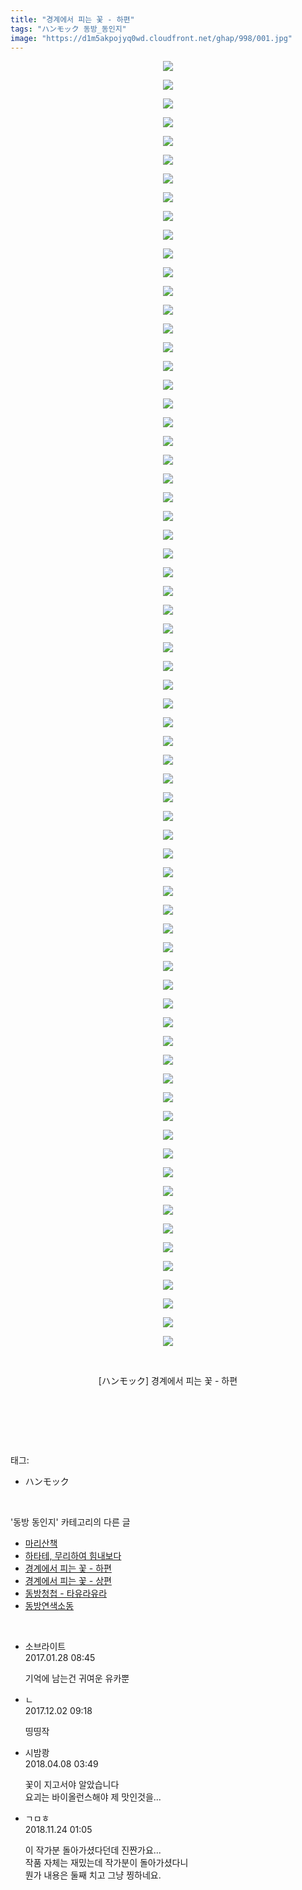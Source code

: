 ```yaml
---
title: "경계에서 피는 꽃 - 하편"
tags: "ハンモック 동방_동인지"
image: "https://d1m5akpojyq0wd.cloudfront.net/ghap/998/001.jpg"
---
```

<div class="article">
<p style="text-align: center; clear: none; float: none;"><img src="{{ site.imgserver6 }}/ghap/998/001.jpg"/></p>
<p style="text-align: center; clear: none; float: none;"><img src="{{ site.imgserver6 }}/ghap/998/002.jpg"/></p>
<p style="text-align: center; clear: none; float: none;"><img src="{{ site.imgserver6 }}/ghap/998/003.jpg"/></p>
<p style="text-align: center; clear: none; float: none;"><img src="{{ site.imgserver6 }}/ghap/998/004.jpg"/></p>
<p style="text-align: center; clear: none; float: none;"><img src="{{ site.imgserver6 }}/ghap/998/005.jpg"/></p>
<p style="text-align: center; clear: none; float: none;"><img src="{{ site.imgserver6 }}/ghap/998/006.jpg"/></p>
<p style="text-align: center; clear: none; float: none;"><img src="{{ site.imgserver6 }}/ghap/998/007.jpg"/></p>
<p style="text-align: center; clear: none; float: none;"><img src="{{ site.imgserver6 }}/ghap/998/008.jpg"/></p>
<p style="text-align: center; clear: none; float: none;"><img src="{{ site.imgserver6 }}/ghap/998/009.jpg"/></p>
<p style="text-align: center; clear: none; float: none;"><img src="{{ site.imgserver6 }}/ghap/998/010.jpg"/></p>
<p style="text-align: center; clear: none; float: none;"><img src="{{ site.imgserver6 }}/ghap/998/011.jpg"/></p>
<p style="text-align: center; clear: none; float: none;"><img src="{{ site.imgserver6 }}/ghap/998/012.jpg"/></p>
<p style="text-align: center; clear: none; float: none;"><img src="{{ site.imgserver6 }}/ghap/998/013.jpg"/></p>
<p style="text-align: center; clear: none; float: none;"><img src="{{ site.imgserver6 }}/ghap/998/014.jpg"/></p>
<p style="text-align: center; clear: none; float: none;"><img src="{{ site.imgserver6 }}/ghap/998/015.jpg"/></p>
<p style="text-align: center; clear: none; float: none;"><img src="{{ site.imgserver6 }}/ghap/998/016.jpg"/></p>
<p style="text-align: center; clear: none; float: none;"><img src="{{ site.imgserver6 }}/ghap/998/017.jpg"/></p>
<p style="text-align: center; clear: none; float: none;"><img src="{{ site.imgserver6 }}/ghap/998/018.jpg"/></p>
<p style="text-align: center; clear: none; float: none;"><img src="{{ site.imgserver6 }}/ghap/998/019.jpg"/></p>
<p style="text-align: center; clear: none; float: none;"><img src="{{ site.imgserver6 }}/ghap/998/020.jpg"/></p>
<p style="text-align: center; clear: none; float: none;"><img src="{{ site.imgserver6 }}/ghap/998/021.jpg"/></p>
<p style="text-align: center; clear: none; float: none;"><img src="{{ site.imgserver6 }}/ghap/998/022.jpg"/></p>
<p style="text-align: center; clear: none; float: none;"><img src="{{ site.imgserver6 }}/ghap/998/023.jpg"/></p>
<p style="text-align: center; clear: none; float: none;"><img src="{{ site.imgserver6 }}/ghap/998/024.jpg"/></p>
<p style="text-align: center; clear: none; float: none;"><img src="{{ site.imgserver6 }}/ghap/998/025.jpg"/></p>
<p style="text-align: center; clear: none; float: none;"><img src="{{ site.imgserver6 }}/ghap/998/026.jpg"/></p>
<p style="text-align: center; clear: none; float: none;"><img src="{{ site.imgserver6 }}/ghap/998/027.jpg"/></p>
<p style="text-align: center; clear: none; float: none;"><img src="{{ site.imgserver6 }}/ghap/998/028.jpg"/></p>
<p style="text-align: center; clear: none; float: none;"><img src="{{ site.imgserver6 }}/ghap/998/029.jpg"/></p>
<p style="text-align: center; clear: none; float: none;"><img src="{{ site.imgserver6 }}/ghap/998/030.jpg"/></p>
<p style="text-align: center; clear: none; float: none;"><img src="{{ site.imgserver6 }}/ghap/998/031.jpg"/></p>
<p style="text-align: center; clear: none; float: none;"><img src="{{ site.imgserver6 }}/ghap/998/032.jpg"/></p>
<p style="text-align: center; clear: none; float: none;"><img src="{{ site.imgserver6 }}/ghap/998/033.jpg"/></p>
<p style="text-align: center; clear: none; float: none;"><img src="{{ site.imgserver6 }}/ghap/998/034.jpg"/></p>
<p style="text-align: center; clear: none; float: none;"><img src="{{ site.imgserver6 }}/ghap/998/035.jpg"/></p>
<p style="text-align: center; clear: none; float: none;"><img src="{{ site.imgserver6 }}/ghap/998/036.jpg"/></p>
<p style="text-align: center; clear: none; float: none;"><img src="{{ site.imgserver6 }}/ghap/998/037.jpg"/></p>
<p style="text-align: center; clear: none; float: none;"><img src="{{ site.imgserver6 }}/ghap/998/038.jpg"/></p>
<p style="text-align: center; clear: none; float: none;"><img src="{{ site.imgserver6 }}/ghap/998/039.jpg"/></p>
<p style="text-align: center; clear: none; float: none;"><img src="{{ site.imgserver6 }}/ghap/998/040.jpg"/></p>
<p style="text-align: center; clear: none; float: none;"><img src="{{ site.imgserver6 }}/ghap/998/041.jpg"/></p>
<p style="text-align: center; clear: none; float: none;"><img src="{{ site.imgserver6 }}/ghap/998/042.jpg"/></p>
<p style="text-align: center; clear: none; float: none;"><img src="{{ site.imgserver6 }}/ghap/998/043.jpg"/></p>
<p style="text-align: center; clear: none; float: none;"><img src="{{ site.imgserver6 }}/ghap/998/044.jpg"/></p>
<p style="text-align: center; clear: none; float: none;"><img src="{{ site.imgserver6 }}/ghap/998/045.jpg"/></p>
<p style="text-align: center; clear: none; float: none;"><img src="{{ site.imgserver6 }}/ghap/998/046.jpg"/></p>
<p style="text-align: center; clear: none; float: none;"><img src="{{ site.imgserver6 }}/ghap/998/047.jpg"/></p>
<p style="text-align: center; clear: none; float: none;"><img src="{{ site.imgserver6 }}/ghap/998/048.jpg"/></p>
<p style="text-align: center; clear: none; float: none;"><img src="{{ site.imgserver6 }}/ghap/998/049.jpg"/></p>
<p style="text-align: center; clear: none; float: none;"><img src="{{ site.imgserver6 }}/ghap/998/050.jpg"/></p>
<p style="text-align: center; clear: none; float: none;"><img src="{{ site.imgserver6 }}/ghap/998/051.jpg"/></p>
<p style="text-align: center; clear: none; float: none;"><img src="{{ site.imgserver6 }}/ghap/998/052.jpg"/></p>
<p style="text-align: center; clear: none; float: none;"><img src="{{ site.imgserver6 }}/ghap/998/053.jpg"/></p>
<p style="text-align: center; clear: none; float: none;"><img src="{{ site.imgserver6 }}/ghap/998/054.jpg"/></p>
<p style="text-align: center; clear: none; float: none;"><img src="{{ site.imgserver6 }}/ghap/998/055.jpg"/></p>
<p style="text-align: center; clear: none; float: none;"><img src="{{ site.imgserver6 }}/ghap/998/056.jpg"/></p>
<p style="text-align: center; clear: none; float: none;"><img src="{{ site.imgserver6 }}/ghap/998/057.jpg"/></p>
<p style="text-align: center; clear: none; float: none;"><img src="{{ site.imgserver6 }}/ghap/998/058.jpg"/></p>
<p style="text-align: center; clear: none; float: none;"><img src="{{ site.imgserver6 }}/ghap/998/059.jpg"/></p>
<p style="text-align: center; clear: none; float: none;"><img src="{{ site.imgserver6 }}/ghap/998/060.jpg"/></p>
<p style="text-align: center; clear: none; float: none;"><img src="{{ site.imgserver6 }}/ghap/998/061.jpg"/></p>
<p style="text-align: center; clear: none; float: none;"><img src="{{ site.imgserver6 }}/ghap/998/062.jpg"/></p>
<p style="text-align: center; clear: none; float: none;"><img src="{{ site.imgserver6 }}/ghap/998/063.jpg"/></p>
<p style="text-align: center; clear: none; float: none;"><img src="{{ site.imgserver6 }}/ghap/998/064.jpg"/></p>
<p style="text-align: center; clear: none; float: none;"><img src="{{ site.imgserver6 }}/ghap/998/065.jpg"/></p>
<p style="text-align: center; clear: none; float: none;"><img src="{{ site.imgserver6 }}/ghap/998/066.jpg"/></p>
<p style="text-align: center; clear: none; float: none;"><img src="{{ site.imgserver6 }}/ghap/998/067.jpg"/></p>
<p style="text-align: center; clear: none; float: none;"><img src="{{ site.imgserver6 }}/ghap/998/068.jpg"/></p>
<p style="text-align: center; clear: none; float: none;"><img src="{{ site.imgserver6 }}/ghap/998/069.jpg"/></p>
<p style="text-align: center; clear: none; float: none;"><br/></p>
<p style="text-align: center; clear: none; float: none;">[ハンモック] 경계에서 피는 꽃 - 하편</p>
<p style="text-align: center; clear: none; float: none;"><br/></p>
<p><br/></p>
</div><br/>
<div class="tagTrail">
<p>태그: </p>
<ul>
<li>ハンモック</li>
</ul>
</div><br/>
<div class="another">
<p>'동방 동인지' 카테고리의 다른 글</p>
<ul>
<li><a href="/ghap_1000">마리산책</a></li>
<li><a href="/ghap_999">하타테, 무리하여 힘내보다</a></li>
<li><a href="/ghap_998">경계에서 피는 꽃 - 하편</a></li>
<li><a href="/ghap_997">경계에서 피는 꽃 - 상편</a></li>
<li><a href="/ghap_995">동방청첩 - 타유라유라</a></li>
<li><a href="/ghap_994">동방연색소동</a></li>
</ul>
</div><br/>
<div class="cb_module cb_fluid">
<div class="cb_wrt cb_profile">
<div class="comment">
<ul>
<li class="cb_thumb_off" id="comment14901841">
<div class="cb_comment_area">
<div class="cb_info_area">
<div class="cb_section">
<span class="cb_nick_name">소브라이트</span>
</div>
<div class="cb_section">
<span class="cb_date">2017.01.28 08:45 </span>
</div>
</div>
<div class="cb_dsc_comment">
<p class="cb_dsc">
											기억에 남는건 귀여운 유카뿐
										</p>
</div>
</div></li>
<li class="cb_thumb_off" id="comment15142779">
<div class="cb_comment_area">
<div class="cb_info_area">
<div class="cb_section">
<span class="cb_nick_name">ㄴ</span>
</div>
<div class="cb_section">
<span class="cb_date">2017.12.02 09:18 </span>
</div>
</div>
<div class="cb_dsc_comment">
<p class="cb_dsc">
											띵띵작
										</p>
</div>
</div></li>
<li class="cb_thumb_off" id="comment15235238">
<div class="cb_comment_area">
<div class="cb_info_area">
<div class="cb_section">
<span class="cb_nick_name">시밤쾅</span>
</div>
<div class="cb_section">
<span class="cb_date">2018.04.08 03:49 </span>
</div>
</div>
<div class="cb_dsc_comment">
<p class="cb_dsc">
											꽃이 지고서야 알았습니다<br/>
요괴는 바이올런스해야 제 맛인것을...<br/>
</p>
</div>
</div></li>
<li class="cb_thumb_off" id="comment15377648">
<div class="cb_comment_area">
<div class="cb_info_area">
<div class="cb_section">
<span class="cb_nick_name">ㄱㅁㅎ</span>
</div>
<div class="cb_section">
<span class="cb_date">2018.11.24 01:05 </span>
</div>
</div>
<div class="cb_dsc_comment">
<p class="cb_dsc">
											이 작가분 돌아가셨다던데 진짠가요...<br/>
작품 자체는 재밌는데 작가분이 돌아가셨다니<br/>
뭔가 내용은 둘째 치고 그냥 찡하네요.
										</p>
</div>
</div></li>
</ul>
</div>
</div><!-- commentList close -->
</div><br/>

